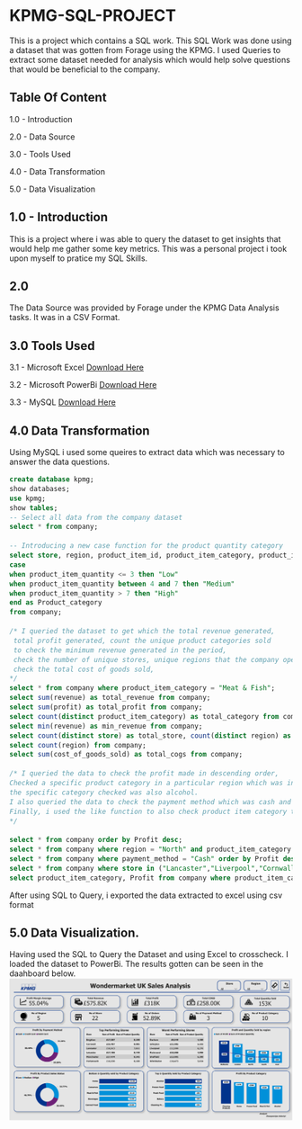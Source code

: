 # KPMG-SQL-PROJECT
This is a project which contains a SQL work. This SQL Work was done using a dataset that was gotten from Forage using the KPMG. I used Queries to extract some dataset needed for analysis which would help solve questions that would be beneficial to the company. 

## Table Of Content
1.0 - Introduction

2.0 - Data Source

3.0 - Tools Used

4.0 - Data Transformation

5.0 - Data Visualization

## 1.0 - Introduction
This is a project where i was able to query the dataset to get insights that would help me gather some key metrics. This was a personal project i took upon myself to pratice my SQL Skills. 

## 2.0 
The Data Source was provided by Forage under the KPMG Data Analysis tasks. It was in a CSV Format. 

## 3.0 Tools Used
3.1 - Microsoft Excel [Download Here](www.microsoft.com)

3.2 - Microsoft PowerBi [Download Here](https;//app.powerbi.com/)

3.3 - MySQL [Download Here](https://www.mysql.com/)

## 4.0 Data Transformation
Using MySQL i used some queires to extract data which was necessary to answer the data questions. 

```sql
create database kpmg;
show databases;
use kpmg;
show tables;
-- Select all data from the company dataset
select * from company;

-- Introducing a new case function for the product quantity category
select store, region, product_item_id, product_item_category, product_item_quantity, product_item_price, revenue, cost_of_goods_sold, payment_method, Profit,
case
when product_item_quantity <= 3 then "Low"
when product_item_quantity between 4 and 7 then "Medium" 
when product_item_quantity > 7 then "High"
end as Product_category
from company;

/* I queried the dataset to get which the total revenue generated,
 total profit generated, count the unique product categories sold
 to check the minimum revenue generated in the period,
 check the number of unique stores, unique regions that the company operated in,
 check the total cost of goods sold,
*/
select * from company where product_item_category = "Meat & Fish";
select sum(revenue) as total_revenue from company;
select sum(profit) as total_profit from company;
select count(distinct product_item_category) as total_category from company;
select min(revenue) as min_revenue from company;
select count(distinct store) as total_store, count(distinct region) as total_region, count(distinct product_item_category) as total_category from company;
select count(region) from company;
select sum(cost_of_goods_sold) as total_cogs from company;

/* I queried the data to check the profit made in descending order,
Checked a specific product category in a particular region which was in the north region,
the specific category checked was also alcohol. 
I also queried the data to check the payment method which was cash and also did an order by using Profit Descending. 
Finally, i used the like function to also check product item category that had C in it.
*/

select * from company order by Profit desc;
select * from company where region = "North" and product_item_category = "Alcohol";
select * from company where payment_method = "Cash" order by Profit desc;
select * from company where store in ("Lancaster","Liverpool","Cornwall") order by revenue desc;
select product_item_category, Profit from company where product_item_category like "%C%"; 
```
After using SQL to Query, i exported the data extracted to excel using csv format

## 5.0 Data Visualization.
Having used the SQL to Query the Dataset and using Excel to crosscheck. I loaded the dataset to PowerBi. The results gotten can be seen in the daahboard below.
![](KPMG.png)
